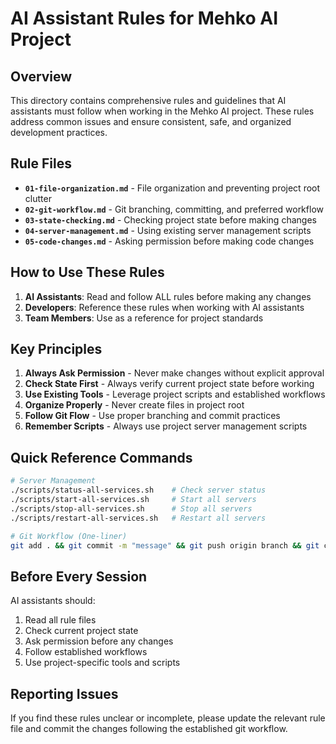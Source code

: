 # AI Assistant Rules for Mehko AI Project

## Overview
This directory contains comprehensive rules and guidelines that AI assistants must follow when working in the Mehko AI project. These rules address common issues and ensure consistent, safe, and organized development practices.

## Rule Files
- **`01-file-organization.md`** - File organization and preventing project root clutter
- **`02-git-workflow.md`** - Git branching, committing, and preferred workflow
- **`03-state-checking.md`** - Checking project state before making changes
- **`04-server-management.md`** - Using existing server management scripts
- **`05-code-changes.md`** - Asking permission before making code changes

## How to Use These Rules
1. **AI Assistants**: Read and follow ALL rules before making any changes
2. **Developers**: Reference these rules when working with AI assistants
3. **Team Members**: Use as a reference for project standards

## Key Principles
1. **Always Ask Permission** - Never make changes without explicit approval
2. **Check State First** - Always verify current project state before working
3. **Use Existing Tools** - Leverage project scripts and established workflows
4. **Organize Properly** - Never create files in project root
5. **Follow Git Flow** - Use proper branching and commit practices
6. **Remember Scripts** - Always use project server management scripts

## Quick Reference Commands
```bash
# Server Management
./scripts/status-all-services.sh    # Check server status
./scripts/start-all-services.sh     # Start all servers
./scripts/stop-all-services.sh      # Stop all servers
./scripts/restart-all-services.sh   # Restart all servers

# Git Workflow (One-liner)
git add . && git commit -m "message" && git push origin branch && git checkout main && git merge branch && git push origin main
```

## Before Every Session
AI assistants should:
1. Read all rule files
2. Check current project state
3. Ask permission before any changes
4. Follow established workflows
5. Use project-specific tools and scripts

## Reporting Issues
If you find these rules unclear or incomplete, please update the relevant rule file and commit the changes following the established git workflow.
